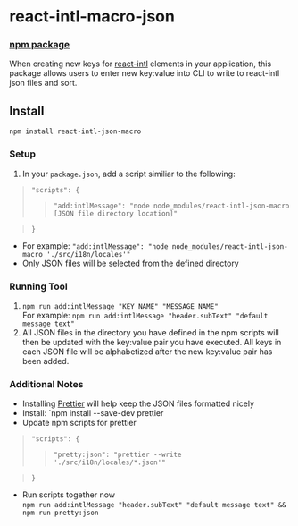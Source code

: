 # react-intl-macro-json

### [npm package](https://www.npmjs.com/package/react-intl-json-macro)

When creating new keys for [react-intl](https://www.npmjs.com/package/react-intl) elements in your application, this package allows users to enter new key:value into CLI to write to react-intl json files and sort.

## Install
`npm install react-intl-json-macro`


### Setup
1. In your `package.json`, add a script similiar to the following:
 >`"scripts": {`
 >>`"add:intlMessage": "node node_modules/react-intl-json-macro [JSON file directory location]"`
 
 >`}`
  * For example: `"add:intlMessage": "node node_modules/react-intl-json-macro './src/i18n/locales'"`
  * Only JSON files will be selected from the defined directory
  

### Running Tool
1. `npm run add:intlMessage "KEY NAME" "MESSAGE NAME"`  
For example: `npm run add:intlMessage "header.subText" "default message text"`
2. All JSON files in the directory you have defined in the npm scripts will then be updated with the key:value pair you have executed. All keys in each JSON file will be alphabetized after the new key:value pair has been added.


### Additional Notes
  * Installing [Prettier](https://www.npmjs.com/package/prettier) will help keep the JSON files formatted nicely
  * Install: `npm install --save-dev prettier
  * Update npm scripts for prettier
  >`"scripts": {`
  >>`"pretty:json": "prettier --write './src/i18n/locales/*.json'"`
 
  >`}`
  * Run scripts together now  
  `npm run add:intlMessage "header.subText" "default message text" && npm run pretty:json`
